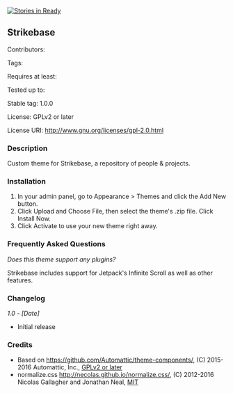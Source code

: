 [![Stories in Ready](https://badge.waffle.io/a8cteam51/strikebase.png?label=ready&title=Ready)](https://waffle.io/a8cteam51/strikebase)
## Strikebase

Contributors:

Tags:

Requires at least:

Tested up to:

Stable tag: 1.0.0

License: GPLv2 or later

License URI: http://www.gnu.org/licenses/gpl-2.0.html

### Description

Custom theme for Strikebase, a repository of people & projects.

### Installation

1. In your admin panel, go to Appearance > Themes and click the Add New button.
2. Click Upload and Choose File, then select the theme's .zip file. Click Install Now.
3. Click Activate to use your new theme right away.

### Frequently Asked Questions

*Does this theme support any plugins?*

Strikebase includes support for Jetpack's Infinite Scroll as well as other features.

### Changelog

*1.0 - [Date]*
* Initial release

### Credits

* Based on https://github.com/Automattic/theme-components/, (C) 2015-2016 Automattic, Inc., [GPLv2 or later](https://www.gnu.org/licenses/gpl-2.0.html)
* normalize.css http://necolas.github.io/normalize.css/, (C) 2012-2016 Nicolas Gallagher and Jonathan Neal, [MIT](http://opensource.org/licenses/MIT)
